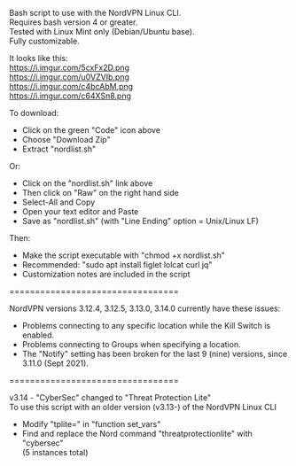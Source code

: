 Bash script to use with the NordVPN Linux CLI.  
Requires bash version 4 or greater.  
Tested with Linux Mint only (Debian/Ubuntu base).   
Fully customizable. 

It looks like this:   
https://i.imgur.com/5cxFx2D.png  
https://i.imgur.com/u0VZVIb.png  
https://i.imgur.com/c4bcAbM.png  
https://i.imgur.com/c64XSn8.png  

To download:    
- Click on the green "Code" icon above
- Choose "Download Zip" 
- Extract "nordlist.sh"  

Or:
- Click on the "nordlist.sh" link above
- Then click on "Raw" on the right hand side
- Select-All and Copy
- Open your text editor and Paste
- Save as "nordlist.sh" (with "Line Ending" option = Unix/Linux LF)

Then:   
- Make the script executable with "chmod +x nordlist.sh"
- Recommended: "sudo apt install figlet lolcat curl jq"
- Customization notes are included in the script

=================================

NordVPN versions 3.12.4, 3.12.5, 3.13.0, 3.14.0 currently have these issues:

 - Problems connecting to any specific location while the Kill Switch is enabled.  
 - Problems connecting to Groups when specifying a location. 
 - The "Notify" setting has been broken for the last 9 (nine) versions, since 3.11.0 (Sept 2021).

=================================

v3.14 - "CyberSec" changed to "Threat Protection Lite"  
To use this script with an older version (v3.13-) of the NordVPN Linux CLI  
- Modify "tplite=" in "function set_vars"
- Find and replace the Nord command "threatprotectionlite" with "cybersec"  
    (5 instances total)
